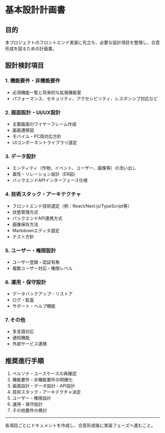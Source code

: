 # 基本設計計画書

## 目的
本プロジェクトのフロントエンド実装に先立ち、必要な設計項目を整理し、合意形成を図るための計画書。

## 設計検討項目

### 1. 機能要件・非機能要件
- 必須機能一覧と将来的な拡張機能案
- パフォーマンス、セキュリティ、アクセシビリティ、レスポンシブ対応など

### 2. 画面設計・UI/UX設計
- 主要画面のワイヤーフレーム作成
- 画面遷移図
- モバイル・PC両対応方針
- UIコンポーネントライブラリ選定

### 3. データ設計
- エンティティ（作物、イベント、ユーザー、画像等）の洗い出し
- 属性・リレーション設計（ER図）
- バックエンドAPIインターフェース仕様

### 4. 技術スタック・アーキテクチャ
- フロントエンド技術選定（例：React/Next.js/TypeScript等）
- 状態管理方式
- バックエンドAPI連携方式
- 画像保存方法
- Markdownエディタ選定
- テスト方針

### 5. ユーザー・権限設計
- ユーザー登録・認証有無
- 複数ユーザー対応・権限レベル

### 6. 運用・保守設計
- データバックアップ・リストア
- ログ・監査
- サポート・ヘルプ機能

### 7. その他
- 多言語対応
- 通知機能
- 外部サービス連携

## 推奨進行手順
1. ペルソナ・ユースケースの再確認
2. 機能要件・非機能要件の明確化
3. 画面設計・データ設計・API設計
4. 技術スタック・アーキテクチャ決定
5. ユーザー・権限設計
6. 運用・保守設計
7. その他要件の検討

---

各項目ごとにドキュメントを作成し、合意形成後に実装フェーズへ進むこと。
